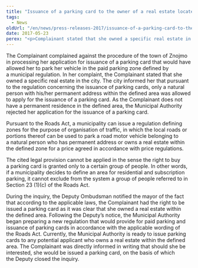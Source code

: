 ```yaml
---
title: "Issuance of a parking card to the owner of a real estate located in a parking zone"
tags:
  - News
oldUrl: "/en/news/press-releases-2017/issuance-of-a-parking-card-to-the-owner-of-a-real-estate-located-in-a-parking-zone/"
date: 2017-05-23
perex: "<p>Complainant stated that she owned a specific real estate in the city. The city informed her that pursuant to the regulation concerning the issuance of parking cards, only a natural person with his/her permanent address within the defined area was allowed to apply for the issuance of a parking card.</p>"
---
```


<!-- imported from the old website -->

<p>The Complainant complained against the procedure of the town of Znojmo in processing her application for issuance of a parking card that would have allowed her to park her vehicle in the paid parking zone defined by a municipal regulation. In her complaint, the Complainant stated that she owned a specific real estate in the city. The city informed her that pursuant to the regulation concerning the issuance of parking cards, only a natural person with his/her permanent address within the defined area was allowed to apply for the issuance of a parking card. As the Complainant does not have a permanent residence in the defined area, the Municipal Authority rejected her application for the issuance of a parking card.</p> <p>Pursuant to the Roads Act, a municipality can issue a regulation defining zones for the purpose of organisation of traffic, in which the local roads or portions thereof can be used to park a road motor vehicle belonging to a natural person who has permanent address or owns a real estate within the defined zone for a price agreed in accordance with price regulations.</p> <p>The cited legal provision cannot be applied in the sense the right to buy a parking card is granted only to a certain group of people. In other words, if a municipality decides to define an area for residential and subscription parking, it cannot exclude from the system a group of people referred to in Section 23 (1)(c) of the Roads Act. </p><p> During the inquiry, the Deputy Ombudsman notified the mayor of the fact that according to the applicable laws, the Complainant had the right to be issued a parking card as it was clear that she owned a real estate within the defined area. Following the Deputy’s notice, the Municipal Authority began preparing a new regulation that would provide for paid parking and issuance of parking cards in accordance with the applicable wording of the Roads Act. Currently, the Municipal Authority is ready to issue parking cards to any potential applicant who owns a real estate within the defined area. The Complainant was directly informed in writing that should she be interested, she would be issued a parking card, on the basis of which the Deputy closed the inquiry.</p>
